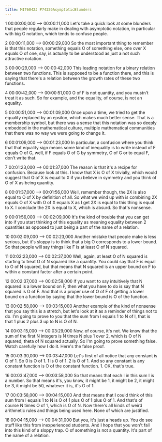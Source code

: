 ```yaml
---
title: MIT6042J P74326AsymptoticBlunders
---
```


1
00:00:00,000 --> 00:00:11,000
Let's take a quick look at some blunders that people regularly make in dealing with asymptotic notation, in particular with big O notation, which tends to confuse people.

2
00:00:11,000 --> 00:00:29,000
So the most important thing to remember is that this notation, something equals O of something else, one over X equals O of one, say, is actually to be understood as just a not such attractive notation.

3
00:00:29,000 --> 00:00:42,000
This leading notation for a binary relation between two functions. This is supposed to be a function there, and this is saying that there's a relation between the growth rates of these two functions.

4
00:00:42,000 --> 00:00:51,000
O of F is not quantity, and you mustn't treat it as such. So for example, and the equality, of course, is not an equality.

5
00:00:51,000 --> 00:01:09,000
Once upon a time, we tried to get the equality replaced by an epsilon, which makes much better sense. That is a membership symbol, but there was a sense that this notation was so deeply embedded in the mathematical culture, multiple mathematical communities that there was no way we were going to change it.

6
00:01:09,000 --> 00:01:23,000
In particular, a confusion where you think that that equality sign means some kind of inequality is to write instead of F equals O of G, well, if F equals O of G by symmetry, O of G or to equal F, don't write that.

7
00:01:23,000 --> 00:01:37,000
The reason is that it's a recipe for confusion. Because look at this. I know that X is O of X trivially, which would suggest that O of X is equal to X if you believe in symmetry and you think of O of X as being quantity.

8
00:01:37,000 --> 00:01:56,000
Well, remember though, the 2X is also equal to O of X by definition of all. So what we wind up with is combining 2X equals O of X with O of X equals X as I get 2X is equal to this thing is equal to X. I conclude the 2X is equal to X, which is absurd. So that's nonsense.

9
00:01:56,000 --> 00:02:09,000
It's the kind of trouble that you can get into if you start thinking of this equality as meaning equality between 2 quantities as opposed to just being a part of the name of a relation.

10
00:02:09,000 --> 00:02:23,000
Another mistake that people make is less serious, but it's sloppy is to think that a big O corresponds to a lower bound. So that people will say things like F is at least O of N squared.

11
00:02:23,000 --> 00:02:37,000
Well, again, at least O of N squared is starting to treat O of N squared like a quantity. You could say that F is equal to O of N squared, but that means that N squared is an upper bound on F to within a constant factor after a certain point.

12
00:02:37,000 --> 00:02:58,000
If you want to say intuitively that N squared is a lower bound on F, then what you have to do is say that N squared is O of F. And that is a proper use of O of F of getting a lower bound on a function by saying that the lower bound is O of the function.

13
00:02:58,000 --> 00:03:15,000
Another example of the kind of nonsense that you say this is a stretch, but let's look at it as a reminder of things not to do. I'm going to prove to you that the sum from I equals 1 to N of I, that is that 1 plus 2 plus 3 up to N is O of N.

14
00:03:15,000 --> 00:03:29,000
Now, of course, it's not. We know that the sum of the first N integers is N times N plus 1 over 2, which is O of N squared, theta of N squared actually. So I'm going to prove something false. Watch carefully how I do it. Here's the false proof.

15
00:03:30,000 --> 00:03:47,000
Let's first of all notice that any constant is O of 1. So 0 is O of 1. 1 is O of 1. 2 is O of 1. And so any constant is any constant function is O of the constant function. 1. OK, that's true.

16
00:03:47,000 --> 00:03:58,000
So that means that each I in this sum I is a number. So that means it's, you know, it might be 1, it might be 2, it might be 3, it might be 50, whatever it is, it's O of 1.

17
00:03:58,000 --> 00:04:15,000
And that means that I could think of this sum from I equals 1 to N is O of 1 plus O of 1 plus O of 1. And that's of course N times O of 1, which is O of N. Now there's all kinds of weird arithmetic rules and things being used here. None of which are justified.

18
00:04:15,000 --> 00:04:31,000
But you, it's just a heads up. You do see stuff like this from inexperienced students. And I hope that you won't fall into this kind of a sloppy trap. O of something is not a quantity. It's part of the name of a relation.

